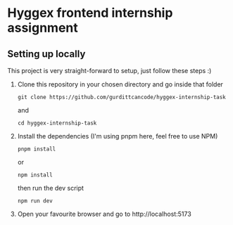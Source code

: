 # Hyggex frontend internship assignment

## Setting up locally

This project is very straight-forward to setup, just follow these steps :)

1. Clone this repository in your chosen directory and go inside that folder
    ```
    git clone https://github.com/gurdittcancode/hyggex-internship-task
    ```
    and 
    ```
    cd hyggex-internship-task
    ```

2. Install the dependencies (I'm using pnpm here, feel free to use NPM)
    ```
    pnpm install
    ```
    or
    ```
    npm install
    ```

    then run the dev script

    ```
    npm run dev
    ```

3. Open your favourite browser and go to <a>http://localhost:5173</a>